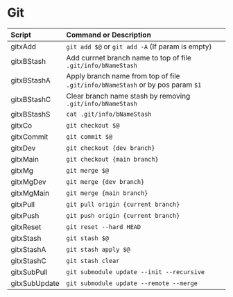 # Git

| Script         | Command or Description                                                            |
| :------------- | :-------------------------------------------------------------------------------- |
| gitxAdd        | `git add $@` or `git add -A` (If param is empty)                                  |
| gitxBStash     | Add currnet branch name to top of file `.git/info/bNameStash`                     |
| gitxBStashA    | Apply branch name from top of file `.git/info/bNameStash` or by pos param `$1`    |
| gitxBStashC    | Clear branch name stash by removing `.git/info/bNameStash`                        |
| gitxBStashS    | `cat .git/info/bNameStash`                                                        |
| gitxCo         | `git checkout $@`                                                                 |
| gitxCommit     | `git commit $@`                                                                   |
| gitxDev        | `git checkout {dev branch}`                                                       |
| gitxMain       | `git checkout {main branch}`                                                      |
| gitxMg         | `git merge $@`                                                                    |
| gitxMgDev      | `git merge {dev branch}`                                                          |
| gitxMgMain     | `git merge {main branch}`                                                         |
| gitxPull       | `git pull origin {current branch}`                                                |
| gitxPush       | `git push origin {current branch}`                                                |
| gitxReset      | `git reset --hard HEAD`                                                           |
| gitxStash      | `git stash $@`                                                                    |
| gitxStashA     | `git stash apply $@`                                                              |
| gitxStashC     | `git stash clear`                                                                 |
| gitxSubPull    | `git submodule update --init --recursive`                                         |
| gitxSubUpdate  | `git submodule update --remote --merge`                                           |